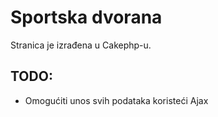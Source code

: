 # Sportska dvorana

Stranica je izrađena u Cakephp-u.

## TODO:

* Omogućiti unos svih podataka koristeći Ajax
